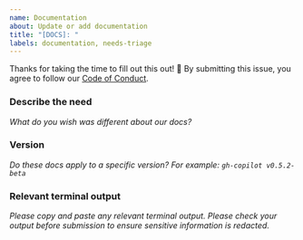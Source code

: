 ```yaml
---
name: Documentation
about: Update or add documentation
title: "[DOCS]: "
labels: documentation, needs-triage
---
```

Thanks for taking the time to fill out this out! :bow:
By submitting this issue, you agree to follow our [Code of Conduct](https://github.com/github/gh-copilot/blob/main/CODE_OF_CONDUCT.md).

### Describe the need
_What do you wish was different about our docs?_

### Version
_Do these docs apply to a specific version?_
_For example: `gh-copilot v0.5.2-beta`_

### Relevant terminal output
_Please copy and paste any relevant terminal output._
_Please check your output before submission to ensure sensitive information is redacted._
